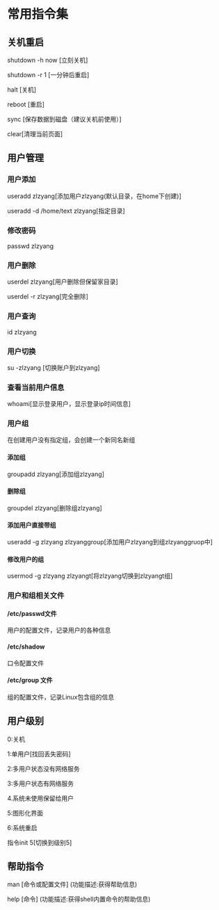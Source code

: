 # 常用指令集

## 关机重启
shutdown -h now [立刻关机]

shutdown -r 1   [一分钟后重启]

halt [关机]

reboot [重启]

sync [保存数据到磁盘（建议关机前使用）]

clear[清理当前页面]

## 用户管理
### 用户添加
useradd zlzyang[添加用户zlzyang(默认目录，在home下创建)]

useradd -d /home/text zlzyang[指定目录]
### 修改密码
passwd zlzyang
### 用户删除
userdel zlzyang[用户删除但保留家目录]

userdel -r zlzyang[完全删除]
### 用户查询
id zlzyang
### 用户切换
su -zlzyang [切换账户到zlzyang]
### 查看当前用户信息
whoami[显示登录用户，显示登录ip时间信息]
### 用户组
在创建用户没有指定组，会创建一个新同名新组
#### 添加组
groupadd zlzyang[添加组zlzyang]
#### 删除组
groupdel zlzyang[删除组zlzyang]
#### 添加用户直接带组
useradd -g zlzyang zlzyanggroup[添加用户zlzyang到组zlzyanggruop中]
#### 修改用户的组
usermod -g zlzyang zlzyangt[将zlzyang切换到zlzyangt组]
### 用户和组相关文件
#### /etc/passwd文件
用户的配置文件，记录用户的各种信息
#### /etc/shadow
口令配置文件
#### /etc/group 文件
组的配置文件，记录Linux包含组的信息
## 用户级别
0:关机

1:单用户[找回丢失密码]

2:多用户状态没有网络服务

3:多用户状态有网络服务

4.系统未使用保留给用户

5:图形化界面

6:系统重启

指令init 5[切换到级别5]

## 帮助指令
man [命令或配置文件]  (功能描述:获得帮助信息)

help [命令] (功能描述:获得shell内置命令的帮助信息)
